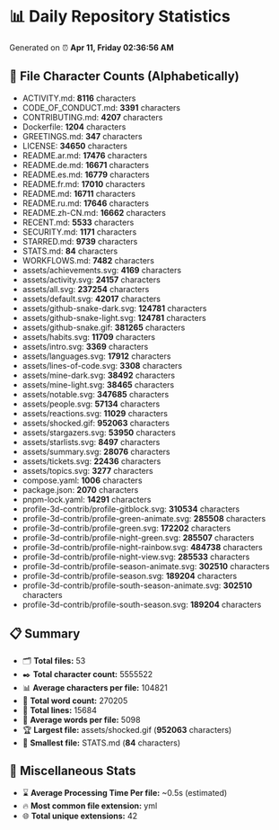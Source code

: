 # 📊 Daily Repository Statistics
Generated on ⏰ **Apr 11, Friday 02:36:56 AM**

## 📂 File Character Counts (Alphabetically)
- ACTIVITY.md: **8116** characters
- CODE_OF_CONDUCT.md: **3391** characters
- CONTRIBUTING.md: **4207** characters
- Dockerfile: **1204** characters
- GREETINGS.md: **347** characters
- LICENSE: **34650** characters
- README.ar.md: **17476** characters
- README.de.md: **16671** characters
- README.es.md: **16779** characters
- README.fr.md: **17010** characters
- README.md: **16711** characters
- README.ru.md: **17646** characters
- README.zh-CN.md: **16662** characters
- RECENT.md: **5533** characters
- SECURITY.md: **1171** characters
- STARRED.md: **9739** characters
- STATS.md: **84** characters
- WORKFLOWS.md: **7482** characters
- assets/achievements.svg: **4169** characters
- assets/activity.svg: **24157** characters
- assets/all.svg: **237254** characters
- assets/default.svg: **42017** characters
- assets/github-snake-dark.svg: **124781** characters
- assets/github-snake-light.svg: **124781** characters
- assets/github-snake.gif: **381265** characters
- assets/habits.svg: **11709** characters
- assets/intro.svg: **3369** characters
- assets/languages.svg: **17912** characters
- assets/lines-of-code.svg: **3308** characters
- assets/mine-dark.svg: **38492** characters
- assets/mine-light.svg: **38465** characters
- assets/notable.svg: **347685** characters
- assets/people.svg: **57134** characters
- assets/reactions.svg: **11029** characters
- assets/shocked.gif: **952063** characters
- assets/stargazers.svg: **53950** characters
- assets/starlists.svg: **8497** characters
- assets/summary.svg: **28076** characters
- assets/tickets.svg: **22436** characters
- assets/topics.svg: **3277** characters
- compose.yaml: **1006** characters
- package.json: **2070** characters
- pnpm-lock.yaml: **14291** characters
- profile-3d-contrib/profile-gitblock.svg: **310534** characters
- profile-3d-contrib/profile-green-animate.svg: **285508** characters
- profile-3d-contrib/profile-green.svg: **172202** characters
- profile-3d-contrib/profile-night-green.svg: **285507** characters
- profile-3d-contrib/profile-night-rainbow.svg: **484738** characters
- profile-3d-contrib/profile-night-view.svg: **285533** characters
- profile-3d-contrib/profile-season-animate.svg: **302510** characters
- profile-3d-contrib/profile-season.svg: **189204** characters
- profile-3d-contrib/profile-south-season-animate.svg: **302510** characters
- profile-3d-contrib/profile-south-season.svg: **189204** characters

## 📋 Summary
- 🗂️ **Total files:** 53
- ✒️ **Total character count:** 5555522
- 📊 **Average characters per file:** 104821
- 📝 **Total word count:** 270205
- 🧾 **Total lines:** 15684
- 📐 **Average words per file:** 5098
- 🏆 **Largest file:** assets/shocked.gif (**952063** characters)
- 🥉 **Smallest file:** STATS.md (**84** characters)

## 🌟 Miscellaneous Stats
- ⌛ **Average Processing Time Per file:** ~0.5s (estimated)
- 🔥 **Most common file extension:** yml
- 🌐 **Total unique extensions:** 42
